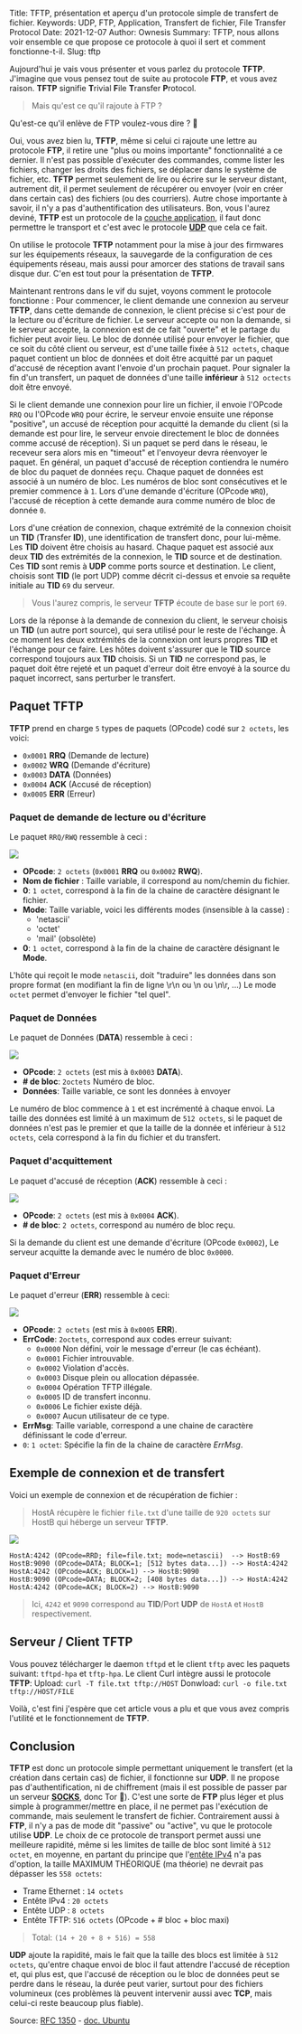 Title: TFTP, présentation et aperçu d'un protocole simple de transfert de fichier.
Keywords: UDP, FTP, Application, Transfert de fichier, File Transfer Protocol
Date: 2021-12-07
Author: Ownesis
Summary: TFTP, nous allons voir ensemble ce que propose ce protocole à quoi il sert et comment fonctionne-t-il.
Slug: tftp

Aujourd'hui je vais vous présenter et vous parlez du protocole **TFTP**.
J'imagine que vous pensez tout de suite au protocole **FTP**, et vous avez raison.
**TFTP** signifie **T**rivial **F**ile **T**ransfer **P**rotocol.

> Mais qu'est ce qu'il rajoute à FTP ?

Qu'est-ce qu'il enlève de FTP voulez-vous dire ? :eyes:

Oui, vous avez bien lu, **TFTP**, même si celui ci rajoute une lettre au protocole **FTP**, il retire une "plus ou moins importante" fonctionnalité a ce dernier.
Il n'est pas possible d'exécuter des commandes, comme lister les fichiers, changer les droits des fichiers,  se déplacer dans le système de fichier, etc.
**TFTP** permet seulement de lire ou écrire sur le serveur distant, autrement dit, il permet seulement de récupérer ou envoyer (voir en créer dans certain cas) des fichiers (ou des courriers). 
Autre chose importante à savoir, il n'y a pas d'authentification des utilisateurs.
Bon, vous l'aurez deviné, **TFTP** est un protocole de la [couche application](https://fr.wikipedia.org/wiki/Couche_application), il faut donc permettre le transport et c'est avec le protocole [**UDP**](https://ilearned.eu/udp.html) que cela ce fait.

On utilise le protocole **TFTP** notamment pour la mise à jour des firmwares sur les équipements réseaux, la sauvegarde de la configuration de ces équipements réseau, mais aussi pour amorcer des stations de travail sans disque dur. 
C'en est tout pour la présentation de **TFTP**.

Maintenant rentrons dans le vif du sujet, voyons comment le protocole fonctionne :
Pour commencer, le client demande une connexion au serveur **TFTP**, dans cette demande de connexion, le client précise si c'est pour de la lecture ou d'écriture de fichier.
Le serveur accepte ou non la demande, si le serveur accepte, la connexion est de ce fait "ouverte" et le partage du fichier peut avoir lieu. Le bloc de donnée utilisé pour envoyer le fichier, que ce soit du côté client ou serveur, est d'une taille fixée à `512 octets`, chaque paquet contient un bloc de données et doit être acquitté par un paquet d'accusé de réception avant l'envoie d'un prochain paquet.
Pour signaler la fin d'un transfert, un paquet de données d'une taille **inférieur** à `512 octects` doit être envoyé.

Si le client demande une connexion pour lire un fichier, il envoie l'OPcode `RRQ` ou  l'OPcode `WRQ` pour écrire, le serveur envoie ensuite une réponse "positive", un accusé de réception pour acquitté la demande du client (si la demande est pour lire, le serveur envoie directement le bloc de données comme accusé de réception).
Si un paquet se perd dans le réseau, le receveur sera alors mis en "timeout" et l'envoyeur devra réenvoyer le paquet.
En général, un paquet d'accusé de réception contiendra le numéro de bloc du paquet de données reçu.
Chaque paquet de données est associé à un numéro de bloc. 
Les numéros de bloc sont consécutives et le premier commence à `1`.
Lors d'une demande d'écriture (OPcode `WRQ`), l'accusé de réception à cette demande aura comme numéro de bloc de donnée `0`.

Lors d'une création de connexion, chaque extrémité de la connexion choisit un **TID** (**T**ransfer **ID**), une identification de transfert donc, pour lui-même.
Les **TID** doivent être choisis au hasard.
Chaque paquet est associé aux deux **TID** des extrémités de la connexion, le **TID** source et de destination.
Ces **TID** sont remis à **UDP** comme ports source et destination.
Le client, choisis sont **TID** (le port UDP) comme décrit ci-dessus et envoie sa requête initiale au **TID** `69` du serveur.

> Vous l'aurez compris, le serveur **TFTP** écoute de base sur le port `69`.

Lors de la réponse à la demande de connexion du client, le serveur choisis un **TID** (un autre port source), qui sera utilisé pour le reste de l'échange.
À ce moment les deux extrémités de la connexion ont leurs propres **TID** et l'échange pour ce faire.
Les hôtes doivent s'assurer que le **TID** source correspond toujours aux **TID** choisis.
Si un **TID** ne correspond pas, le paquet doit être rejeté et un paquet d'erreur doit être envoyé à la source du paquet incorrect, sans perturber le transfert.

## Paquet TFTP

**TFTP** prend en charge `5` types de paquets (OPcode) codé sur `2 octets`, les voici:
 - `0x0001` **RRQ**  (Demande de lecture)
 - `0x0002` **WRQ**  (Demande d'écriture)
 - `0x0003` **DATA** (Données)
 - `0x0004` **ACK**  (Accusé de réception)
 - `0x0005` **ERR**  (Erreur)

### Paquet de demande de lecture ou d'écriture
Le paquet `RRQ/RWQ` ressemble à ceci :

![](static/img/tftp/1.png)

 - **OPcode**: `2 octets` (`0x0001` **RRQ** ou `0x0002` **RWQ**).
 - **Nom de fichier** : Taille variable, il correspond au nom/chemin du fichier.
 - **0**: `1 octet`, correspond à la fin de la chaine de caractère désignant le fichier.
 - **Mode**: Taille variable, voici les différents modes (insensible à la casse) :
    - 'netascii'
    - 'octet'
    - 'mail' (obsolète)
 - **0**: `1 octet`, correspond à la fin de la chaine de caractère désignant le **Mode**.

L'hôte qui reçoit le mode `netascii`, doit "traduire" les données dans son propre format (en modifiant la fin de ligne \r\n ou \n ou \n\r, ...)
Le mode `octet` permet d'envoyer le fichier "tel quel".

### Paquet de Données
Le paquet de Données (**DATA**) ressemble à ceci :

![](static/img/tftp/2.png)

 - **OPcode**: `2 octets` (est mis à `0x0003` **DATA**).
 - **# de bloc**: `2octets` Numéro de bloc.
 - **Données**: Taille variable, ce sont les données à envoyer

Le numéro de bloc commence à `1` et est incrémenté à chaque envoi.
La taille des données est limité à un maximum de `512 octets`, si le paquet de données n'est pas le premier et que la taille de la donnée et inférieur à `512 octets`, cela correspond à la fin du fichier et du transfert.

### Paquet d'acquittement
Le paquet d'accusé de réception (**ACK**) ressemble à ceci :

![](static/img/tftp/3.png)

 - **OPcode**: `2 octets` (est mis à `0x0004` **ACK**).
 - **# de bloc**: `2 octets`, correspond au numéro de bloc reçu.

Si la demande du client est une demande d'écriture (OPcode `0x0002`), Le serveur acquitte la demande avec le numéro de bloc `0x0000`.

### Paquet d'Erreur
Le paquet d'erreur (**ERR**) ressemble à ceci:

![](static/img/tftp/4.png)

- **OPcode**: `2 octets` (est mis à `0x0005` **ERR**).
- **ErrCode**: `2octets`, correspond aux codes erreur suivant:
    - `0x0000` Non défini, voir le message d'erreur (le cas échéant). 
    - `0x0001` Fichier introuvable. 
    - `0x0002` Violation d'accès. 
    - `0x0003` Disque plein ou allocation dépassée. 
    - `0x0004` Opération TFTP illégale. 
    - `0x0005` ID de transfert inconnu. 
    - `0x0006` Le fichier existe déjà. 
    - `0x0007` Aucun utilisateur de ce type.
 - **ErrMsg**: Taille variable, correspond a une chaine de caractère définissant le code d'erreur.
 - `0`: `1 octet`: Spécifie la fin de la chaine de caractère *ErrMsg*.

## Exemple de connexion et de transfert
Voici un exemple de connexion et de récupération de fichier :

> HostA récupère le fichier `file.txt` d'une taille de `920 octets` sur HostB qui héberge un serveur **TFTP**.

![](static/img/tftp/TFTP_exchange.png)

```
HostA:4242 (OPcode=RRD; file=file.txt; mode=netascii)  --> HostB:69
HostB:9090 (OPcode=DATA; BLOCK=1; [512 bytes data...]) --> HostA:4242
HostA:4242 (OPcode=ACK; BLOCK=1) --> HostB:9090
HostB:9090 (OPcode=DATA; BLOCK=2; [408 bytes data...]) --> HostA:4242
HostA:4242 (OPcode=ACK; BLOCK=2) --> HostB:9090
```

> Ici, `4242` et `9090` correspond au **TID**/Port **UDP** de `HostA` et `HostB` respectivement.

## Serveur / Client TFTP
Vous pouvez télécharger le daemon `tftpd` et le client `tftp` avec les paquets suivant: `tftpd-hpa` et `tftp-hpa`.
Le client Curl intègre aussi le protocole **TFTP**:
Upload: `curl -T file.txt tftp://HOST`
Donwload: `curl -o file.txt tftp://HOST/FILE`


Voilà, c'est fini j'espère que cet article vous a plu et que vous avez compris l'utilité et le fonctionnement de **TFTP**.

## Conclusion

**TFTP** est donc un protocole simple permettant uniquement le transfert (et la création dans certain cas) de fichier, il fonctionne sur **UDP**.
Il ne propose pas d'authentification, ni de chiffrement (mais il est possible de passer par un serveur [**SOCKS**](https://ilearned.eu/socks.html), donc Tor :eyes:).
C'est une sorte de **FTP** plus léger et plus simple à programmer/mettre en place, il ne permet pas l'exécution de commande, mais seulement le transfert de fichier.
Contrairement aussi à **FTP**, il n'y a pas de mode dit "passive" ou "active", vu que le protocole utilise **UDP**.
Le choix de ce protocole de transport permet aussi une meilleure rapidité, même si les limites de taille de bloc sont limité à `512 octet`, en moyenne, en partant du principe que l'[entête IPv4](https://ilearned.eu/ipv4-header.html) n'a pas d'option, la taille MAXIMUM THÉORIQUE (ma théorie) ne devrait pas dépasser les `558 octets`:

 - Trame Ethernet : `14 octets`
 - Entête IPv4 : `20 octets`
 - Entête UDP : `8 octets`
 - Entête TFTP: `516 octets` (OPcode + # bloc + bloc maxi)

> Total: `(14 + 20 + 8 + 516) = 558`

**UDP** ajoute la rapidité, mais le fait que la taille des blocs est limitée à `512 octets`, qu'entre chaque envoi de bloc il faut attendre l'accusé de réception et, qui plus est, que l'accusé de réception ou le bloc de données peut se perdre dans le réseau, la durée peut varier, surtout pour des fichiers volumineux (ces problèmes là peuvent intervenir aussi avec **TCP**, mais celui-ci reste beaucoup plus fiable).


Source: [RFC 1350](https://datatracker.ietf.org/doc/html/rfc1350/) - [doc. Ubuntu](https://doc.ubuntu-fr.org/tftpd)
